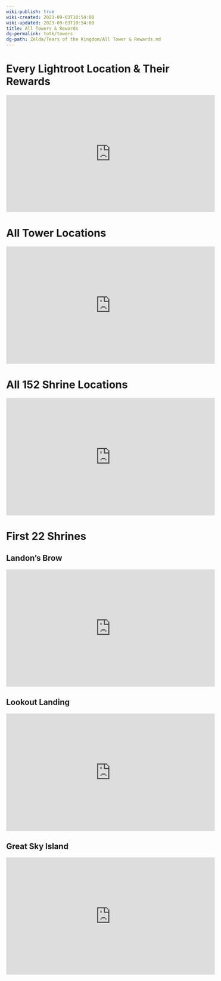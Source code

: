 ```yaml
---
wiki-publish: true
wiki-created: 2023-09-03T10:54:00
wiki-updated: 2023-09-03T10:54:00
title: All Towers & Rewards
dg-permalink: totk/towers
dg-path: Zelda/Tears of the Kingdom/All Tower & Rewards.md
---
```

# Every Lightroot Location & Their Rewards
<iframe width="560" height="315" src="https://www.youtube.com/embed/DSUuHGOY9X0" title="YouTube video player" frameborder="0" allow="accelerometer; autoplay; clipboard-write; encrypted-media; gyroscope; picture-in-picture; web-share" allowfullscreen></iframe>

# All Tower Locations
<iframe width="560" height="315" src="https://www.youtube.com/embed/3Ai1wBDaxMA" title="YouTube video player" frameborder="0" allow="accelerometer; autoplay; clipboard-write; encrypted-media; gyroscope; picture-in-picture; web-share" allowfullscreen></iframe>

# All 152 Shrine Locations
<iframe width="560" height="315" src="https://www.youtube.com/embed/gJT-g56CVmk" title="YouTube video player" frameborder="0" allow="accelerometer; autoplay; clipboard-write; encrypted-media; gyroscope; picture-in-picture; web-share" allowfullscreen></iframe>

# First 22 Shrines
## Landon’s Brow
<iframe width="560" height="315" src="https://www.youtube.com/embed/ih3p-RGtqMo" title="YouTube video player" frameborder="0" allow="accelerometer; autoplay; clipboard-write; encrypted-media; gyroscope; picture-in-picture; web-share" allowfullscreen></iframe>

## Lookout Landing
<iframe width="560" height="315" src="https://www.youtube.com/embed/CbPotxi84_I" title="YouTube video player" frameborder="0" allow="accelerometer; autoplay; clipboard-write; encrypted-media; gyroscope; picture-in-picture; web-share" allowfullscreen></iframe>

## Great Sky Island
<iframe width="560" height="315" src="https://www.youtube.com/embed/YPKEw25sFDs" title="YouTube video player" frameborder="0" allow="accelerometer; autoplay; clipboard-write; encrypted-media; gyroscope; picture-in-picture; web-share" allowfullscreen></iframe>
